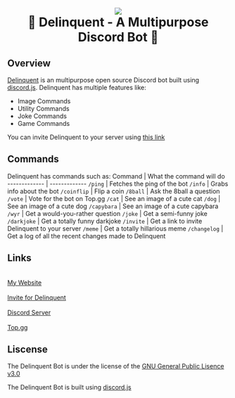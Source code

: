 <h1 align='center'>
  <br>
  <img src="https://i.imgur.com/LNLPbJK.png" </a>
  <br>
   🤖 Delinquent - A Multipurpose Discord Bot 🤖 
  <br>
</h1>
 

## Overview ##
[Delinquent](https://discord.com/api/oauth2/authorize?client_id=1040799048300507238&permissions=8&scope=applications.commands%20bot) is an multipurpose open source Discord bot built using [discord.js](https://discord.js.org/). Delinquent has multiple features like:
+ Image Commands
+ Utility Commands
+ Joke Commands
+ Game Commands

You can invite Delinquent to your server using [this link](https://discord.com/api/oauth2/authorize?client_id=1040799048300507238&permissions=8&scope=applications.commands%20bot)
## Commands ## 
Delinquent has commands such as:
Command  | What the command will do
------------- | -------------
`/ping` | Fetches the ping of the bot
`/info` | Grabs info about the bot
`/coinflip` | Flip a coin
`/8ball` | Ask the 8ball a question
`/vote` | Vote for the bot on Top.gg
`/cat` | See an image of a cute cat
`/dog` | See an image of a cute dog
`/capybara` | See an image of a cute capybara
`/wyr` | Get a would-you-rather question
`/joke` | Get a semi-funny joke
`/darkjoke` | Get a totally funny darkjoke
`/invite` | Get a link to invite Delinquent to your server
`/meme` | Get a totally hillarious meme
`/changelog` | Get a log of all the recent changes made to Delinquent

 ## Links ##
 
<p align="left">
  <a href="mitwire.com" </a>
 <br>
  My Website
 <br>
  
<br>
  Invite for Delinquent
 <a href="https://discord.com/api/oauth2/authorize?client_id=1040799048300507238&permissions=8&scope=applications.commands%20bot" </a>
<br>
  
  <br>
    Discord Server
   <a href="https://discord.gg/ht6HyC3jW3" </a>
    <br>
  <a href="https://top.gg/bot/1040799048300507238" </a>
  <br>
  Top.gg
  <br>
  </a>

## Liscense ##
The Delinquent Bot is under the license of the [GNU General Public Lisence v3.0](https://www.gnu.org/licenses/gpl-3.0.en.html)

The Delinquent Bot is built using [discord.js](https://discord.js.org/)
